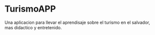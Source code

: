# TurismoAPP
Una aplicacion para llevar el aprendisaje sobre el turismo en el salvador, mas didactico y entretenido.
